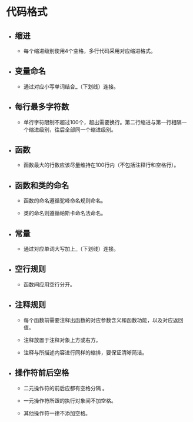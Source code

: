 # 代码格式 



- ## 缩进

  * 每个缩进级别使用4个空格，多行代码采用对应缩进格式。

- ## 变量命名

  * 通过对应小写单词结合_（下划线）连接。

- ## 每行最多字符数

  * 单行字符限制不超过100个，超出需要换行。第二行缩进与第一行相隔一个缩进级别，往后全部同一个缩进级别。

- ## 函数

  * 函数最大的行数应该尽量维持在100行内（不包括注释行和空格行）。

- ## 函数和类的命名

  * 函数的命名遵循驼峰命名规则命名。

  * 类的命名则遵循帕斯卡命名法命名。

- ## 常量

  * 通过对应单词大写加上_（下划线）连接。

- ## 空行规则

  * 函数间应用空行分开。

- ## 注释规则

  * 每个函数前需要注释出函数的对应参数含义和函数功能，以及对应返回值。

  * 注释放置于注释对象上方或右方。

  * 注释与所描述内容进行同样的缩排，要保证清晰简洁。

- ## 操作符前后空格

  * 二元操作符的前后应都有空格分隔 。

  * 一元操作符所跟的执行对象间不加空格。

  * 其他操作符一律不添加空格。